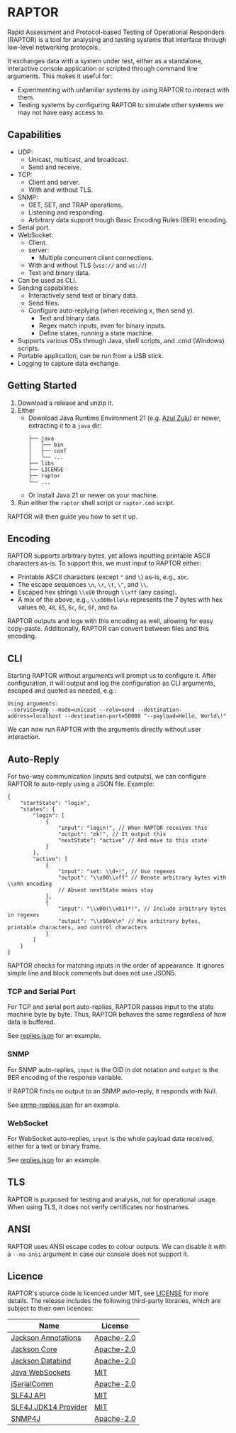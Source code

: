 # RAPTOR
Rapid Assessment and Protocol-based Testing of Operational Responders (RAPTOR) is a tool for analysing and testing systems that interface through low-level networking protocols.

It exchanges data with a system under test, either as a standalone, interactive console application or scripted through command line arguments. This makes it useful for:

- Experimenting with unfamiliar systems by using RAPTOR to interact with them.
- Testing systems by configuring RAPTOR to simulate other systems we may not have easy access to.

## Capabilities
- UDP:
  - Unicast, multicast, and broadcast.
  - Send and receive.
- TCP:
  - Client and server.
  - With and without TLS.
- SNMP:
  - GET, SET, and TRAP operations.
  - Listening and responding.
  - Arbitrary data support trough Basic Encoding Rules (BER) encoding.
- Serial port.
- WebSocket:
  - Client.
  - server:
    - Multiple concurrent client connections.
  - With and without TLS (`wss://` and `ws://`)
  - Text and binary data.
- Can be used as CLI.
- Sending capabilities:
  - Interactively send text or binary data.
  - Send files.
  - Configure auto-replying (when receiving x, then send y).
    - Text and binary data.
    - Regex match inputs, even for binary inputs.
    - Define states, running a state machine.
- Supports various OSs through Java, shell scripts, and .cmd (Windows) scripts.
- Portable application, can be run from a USB stick.
- Logging to capture data exchange.

## Getting Started
1. Download a release and unzip it.
2. Either
   - Download Java Runtime Environment 21 (e.g. [Azul Zulu](https://www.azul.com/downloads/?version=java-21-lts&package=jre#zulu)) or newer, extracting it to a `java` dir:
     ```
     ├── java
     │   ├── bin
     │   ├── conf
     │   └── ...
     ├── libs
     ├── LICENSE
     ├── raptor
     └── ...
     ```
   - Or install Java 21 or newer on your machine.
3. Run either the `raptor` shell script or `raptor.cmd` script.

RAPTOR will then guide you how to set it up.

## Encoding
RAPTOR supports arbitrary bytes, yet allows inputting printable ASCII characters as-is. To support this, we must input to RAPTOR either:
- Printable ASCII characters (except `"` and `\`) as-is, e.g., `abc`.
- The escape sequences `\n`, `\r`, `\t`, `\"`, and `\\`. 
- Escaped hex strings `\\x00` through `\\xff` (any casing).
- A mix of the above, e.g., `\\x00Hello\n` represents the 7 bytes with hex values `00`, `48`, `65`, `6c`, `6c`, `6f`, and `0a`.

RAPTOR outputs and logs with this encoding as well, allowing for easy copy-paste. Additionally, RAPTOR can convert between files and this encoding.

## CLI

Starting RAPTOR without arguments will prompt us to configure it. After configuration, it will output and log the configuration as CLI arguments, escaped and quoted as needed, e.g.:
```
Using arguments:
--service=udp --mode=unicast --role=send --destination-address=localhost --destination-port=50000 "--payload=Hello, World\!"
```

We can now run RAPTOR with the arguments directly without user interaction.

## Auto-Reply

For two-way communication (inputs and outputs), we can configure RAPTOR to auto-reply using a JSON file. Example:
```json5
{
    "startState": "login",
    "states": {
        "login": [
            {
                "input": "login!", // When RAPTOR receives this
                "output": "ok!", // It output this
                "nextState": "active" // And move to this state
            }
        ],
        "active": [
            {
                "input": "set: \\d+!", // Use regexes
                "output": "\\x00\\xff" // Denote arbitrary bytes with \\xhh encoding
                // Absent nextState means stay
            },
            {
                "input": "\\x00(\\x01)*!", // Include arbitrary bytes in regexes
                "output": "\\x00ok\n" // Mix arbitrary bytes, printable characters, and control characters
            }
        ]
    }
}
```
RAPTOR checks for matching inputs in the order of appearance. It ignores simple line and block comments but does not use JSON5.

### TCP and Serial Port
For TCP and serial port auto-replies, RAPTOR passes input to the state machine byte by byte. Thus, RAPTOR behaves the same regardless of how data is buffered.

See [replies.json](src/main/distributions/replies.json) for an example.

### SNMP
For SNMP auto-replies, `input` is the OID in dot notation and `output` is the BER encoding of the response variable.

If RAPTOR finds no output to an SNMP auto-reply, it responds with Null.

See [snmp-replies.json](src/main/distributions/snmp-replies.json) for an example.

### WebSocket
For WebSocket auto-replies, `input` is the whole payload data received, either for a text or binary frame.

See [replies.json](src/main/distributions/replies.json) for an example.

## TLS
RAPTOR is purposed for testing and analysis, not for operational usage. When using TLS, it does not verify certificates nor hostnames.

## ANSI
RAPTOR uses ANSI escape codes to colour outputs. We can disable it with a `--no-ansi` argument in case our console does not support it.

## Licence

RAPTOR's source code is licenced under MIT, see [LICENSE](LICENSE) for more details. The release includes the following third-party libraries, which are subject to their own licences:

| Name                                                                    | License                                                  |
|-------------------------------------------------------------------------|----------------------------------------------------------|
| [Jackson Annotations](https://github.com/FasterXML/jackson-annotations) | [Apache-2.0](https://opensource.org/licenses/Apache-2.0) |
| [Jackson Core](https://github.com/FasterXML/jackson-core)               | [Apache-2.0](https://opensource.org/licenses/Apache-2.0) |
| [Jackson Databind](https://github.com/FasterXML/jackson-databind)       | [Apache-2.0](https://opensource.org/licenses/Apache-2.0) |
| [Java WebSockets](https://github.com/TooTallNate/Java-WebSocket)        | [MIT](https://opensource.org/license/mit)                |
| [jSerialComm](https://github.com/Fazecast/jSerialComm)                  | [Apache-2.0](https://opensource.org/licenses/Apache-2.0) |
| [SLF4J API](https://www.slf4j.org)                                      | [MIT](https://opensource.org/license/mit)                |
| [SLF4J JDK14 Provider](https://www.slf4j.org)                           | [MIT](https://opensource.org/license/mit)                |
| [SNMP4J](https://www.snmp4j.org)                                        | [Apache-2.0](https://opensource.org/licenses/Apache-2.0) |
